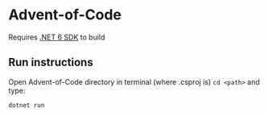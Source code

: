 # Advent-of-Code
Requires [.NET 6 SDK](https://dotnet.microsoft.com/download/dotnet/6.0) to build
## Run instructions
Open Advent-of-Code directory in terminal (where .csproj is) `cd <path>` and type:
```bash
dotnet run
```
